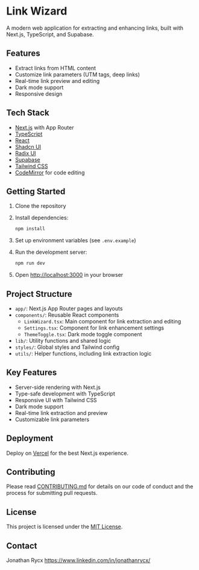 # Link Wizard

A modern web application for extracting and enhancing links, built with Next.js, TypeScript, and Supabase.

## Features

- Extract links from HTML content
- Customize link parameters (UTM tags, deep links)
- Real-time link preview and editing
- Dark mode support
- Responsive design

## Tech Stack

- [Next.js](https://nextjs.org/) with App Router
- [TypeScript](https://www.typescriptlang.org/)
- [React](https://reactjs.org/)
- [Shadcn UI](https://ui.shadcn.com/)
- [Radix UI](https://www.radix-ui.com/)
- [Supabase](https://supabase.io/)
- [Tailwind CSS](https://tailwindcss.com/)
- [CodeMirror](https://codemirror.net/) for code editing

## Getting Started

1. Clone the repository
2. Install dependencies:

   ```bash
   npm install
   ```

3. Set up environment variables (see `.env.example`)
4. Run the development server:

   ```bash
   npm run dev
   ```

5. Open [http://localhost:3000](http://localhost:3000) in your browser

## Project Structure

- `app/`: Next.js App Router pages and layouts
- `components/`: Reusable React components
  - `LinkWizard.tsx`: Main component for link extraction and editing
  - `Settings.tsx`: Component for link enhancement settings
  - `ThemeToggle.tsx`: Dark mode toggle component
- `lib/`: Utility functions and shared logic
- `styles/`: Global styles and Tailwind config
- `utils/`: Helper functions, including link extraction logic

## Key Features

- Server-side rendering with Next.js
- Type-safe development with TypeScript
- Responsive UI with Tailwind CSS
- Dark mode support
- Real-time link extraction and preview
- Customizable link parameters

## Deployment

Deploy on [Vercel](https://vercel.com/) for the best Next.js experience.

## Contributing

Please read [CONTRIBUTING.md](CONTRIBUTING.md) for details on our code of conduct and the process for submitting pull requests.

## License

This project is licensed under the [MIT License](LICENSE).

## Contact

Jonathan Rycx
<https://www.linkedin.com/in/jonathanrycx/>
